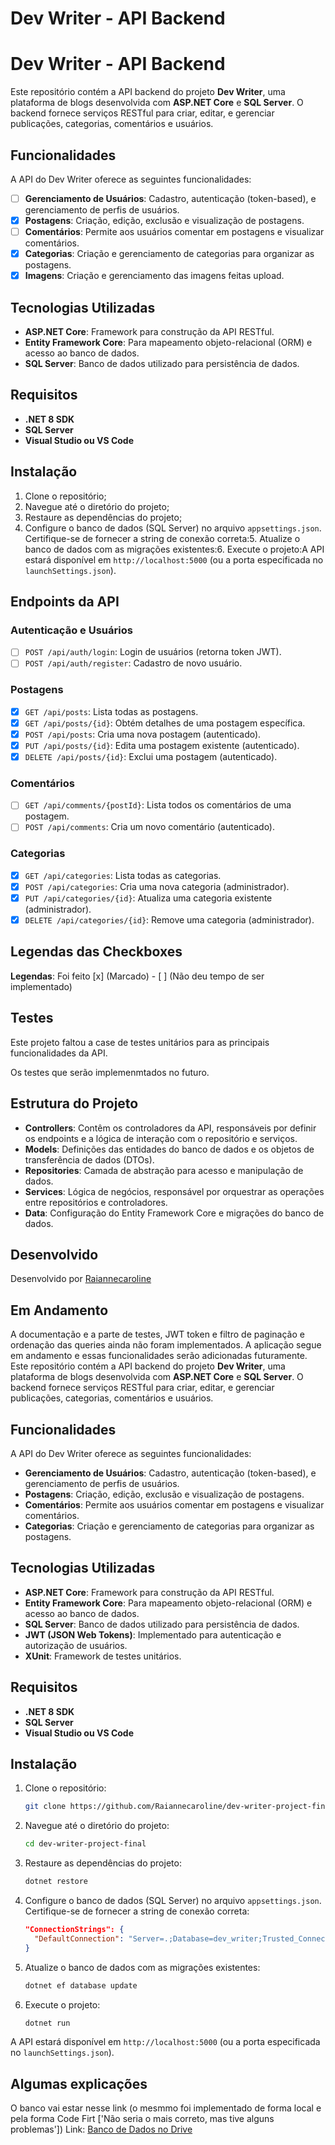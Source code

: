 # Dev Writer - API Backend
# Dev Writer - API Backend

Este repositório contém a API backend do projeto **Dev Writer**, uma plataforma de blogs desenvolvida com **ASP.NET Core** e **SQL Server**. O backend fornece serviços RESTful para criar, editar, e gerenciar publicações, categorias, comentários e usuários.

## Funcionalidades

A API do Dev Writer oferece as seguintes funcionalidades:

- [ ] **Gerenciamento de Usuários**: Cadastro, autenticação (token-based), e gerenciamento de perfis de usuários.
- [x] **Postagens**: Criação, edição, exclusão e visualização de postagens.
- [ ] **Comentários**: Permite aos usuários comentar em postagens e visualizar comentários.
- [x] **Categorias**: Criação e gerenciamento de categorias para organizar as postagens.
- [x] **Imagens**: Criação e gerenciamento das imagens feitas upload.

## Tecnologias Utilizadas

- **ASP.NET Core**: Framework para construção da API RESTful.
- **Entity Framework Core**: Para mapeamento objeto-relacional (ORM) e acesso ao banco de dados.
- **SQL Server**: Banco de dados utilizado para persistência de dados.

## Requisitos

- **.NET 8 SDK**
- **SQL Server**
- **Visual Studio ou VS Code**

## Instalação

1. Clone o repositório;
2. Navegue até o diretório do projeto;
3. Restaure as dependências do projeto;
4. Configure o banco de dados (SQL Server) no arquivo `appsettings.json`. Certifique-se de fornecer a string de conexão correta:5. Atualize o banco de dados com as migrações existentes:6. Execute o projeto:A API estará disponível em `http://localhost:5000` (ou a porta especificada no `launchSettings.json`).


## Endpoints da API

### Autenticação e Usuários

- [ ] `POST /api/auth/login`: Login de usuários (retorna token JWT).
- [ ] `POST /api/auth/register`: Cadastro de novo usuário.

### Postagens

- [x] `GET /api/posts`: Lista todas as postagens.
- [x] `GET /api/posts/{id}`: Obtém detalhes de uma postagem específica.
- [x] `POST /api/posts`: Cria uma nova postagem (autenticado).
- [x] `PUT /api/posts/{id}`: Edita uma postagem existente (autenticado).
- [x] `DELETE /api/posts/{id}`: Exclui uma postagem (autenticado).

### Comentários

- [ ] `GET /api/comments/{postId}`: Lista todos os comentários de uma postagem.
- [ ] `POST /api/comments`: Cria um novo comentário (autenticado).

### Categorias

- [x] `GET /api/categories`: Lista todas as categorias.
- [x] `POST /api/categories`: Cria uma nova categoria (administrador).
- [x] `PUT /api/categories/{id}`: Atualiza uma categoria existente (administrador).
- [x] `DELETE /api/categories/{id}`: Remove uma categoria (administrador).

## Legendas das Checkboxes

**Legendas**: Foi feito [x] (Marcado) - [ ] (Não deu tempo de ser implementado)

## Testes

Este projeto faltou a case de testes unitários para as principais funcionalidades da API.

Os testes que serão implemenmtados no futuro.

## Estrutura do Projeto

- **Controllers**: Contêm os controladores da API, responsáveis por definir os endpoints e a lógica de interação com o repositório e serviços.
- **Models**: Definições das entidades do banco de dados e os objetos de transferência de dados (DTOs).
- **Repositories**: Camada de abstração para acesso e manipulação de dados.
- **Services**: Lógica de negócios, responsável por orquestrar as operações entre repositórios e controladores.
- **Data**: Configuração do Entity Framework Core e migrações do banco de dados.

## Desenvolvido

Desenvolvido por [Raiannecaroline](https://github.com/Raiannecaroline)

## Em Andamento

A documentação e a parte de testes, JWT token e filtro de paginação e ordenação das queries ainda não foram implementados. A aplicação segue em andamento e essas funcionalidades serão adicionadas futuramente.
Este repositório contém a API backend do projeto **Dev Writer**, uma plataforma de blogs desenvolvida com **ASP.NET Core** e **SQL Server**. O backend fornece serviços RESTful para criar, editar, e gerenciar publicações, categorias, comentários e usuários.

## Funcionalidades

A API do Dev Writer oferece as seguintes funcionalidades:

- **Gerenciamento de Usuários**: Cadastro, autenticação (token-based), e gerenciamento de perfis de usuários.
- **Postagens**: Criação, edição, exclusão e visualização de postagens.
- **Comentários**: Permite aos usuários comentar em postagens e visualizar comentários.
- **Categorias**: Criação e gerenciamento de categorias para organizar as postagens.

## Tecnologias Utilizadas

- **ASP.NET Core**: Framework para construção da API RESTful.
- **Entity Framework Core**: Para mapeamento objeto-relacional (ORM) e acesso ao banco de dados.
- **SQL Server**: Banco de dados utilizado para persistência de dados.
- **JWT (JSON Web Tokens)**: Implementado para autenticação e autorização de usuários.
- **XUnit**: Framework de testes unitários.

## Requisitos

- **.NET 8 SDK**
- **SQL Server**
- **Visual Studio ou VS Code**

## Instalação

1. Clone o repositório:

   ```bash
   git clone https://github.com/Raiannecaroline/dev-writer-project-final.git
   ```

2. Navegue até o diretório do projeto:

   ```bash
   cd dev-writer-project-final
   ```

3. Restaure as dependências do projeto:

   ```bash
   dotnet restore
   ```

4. Configure o banco de dados (SQL Server) no arquivo `appsettings.json`. Certifique-se de fornecer a string de conexão correta:

   ```json
   "ConnectionStrings": {
     "DefaultConnection": "Server=.;Database=dev_writer;Trusted_Connection=True;MultipleActiveResultSets=true"
   }
   ```

5. Atualize o banco de dados com as migrações existentes:

   ```bash
   dotnet ef database update
   ```

6. Execute o projeto:

   ```bash
   dotnet run
   ```

A API estará disponível em `http://localhost:5000` (ou a porta especificada no `launchSettings.json`).

## Algumas explicações

O banco vai estar nesse link (o mesmmo foi implementado de forma local e pela forma Code Firt ['Não seria o mais correto, mas tive alguns problemas'])
Link: [Banco de Dados no Drive](https://drive.google.com/drive/folders/1yzwBW01FhrdPLQ8xBBPOSpio4aWZ-966?usp=sharing)
